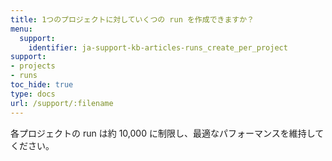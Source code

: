 ```yaml
---
title: 1つのプロジェクトに対していくつの run を作成できますか？
menu:
  support:
    identifier: ja-support-kb-articles-runs_create_per_project
support:
- projects
- runs
toc_hide: true
type: docs
url: /support/:filename
---
```


各プロジェクトの run は約 10,000 に制限し、最適なパフォーマンスを維持してください。